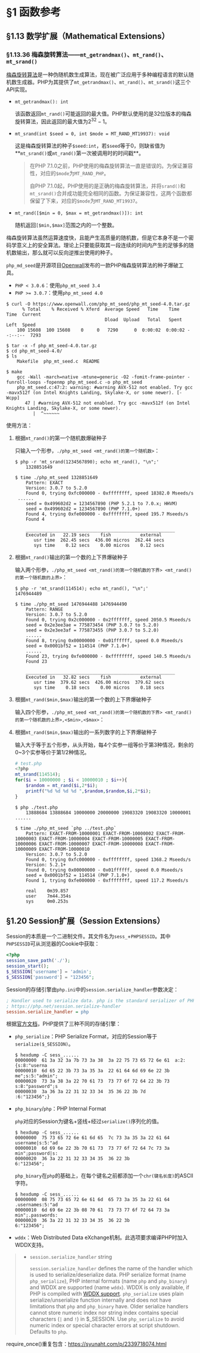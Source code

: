 # §1 函数参考

## §1.13 数学扩展（Mathematical Extensions）

### §1.13.36 梅森旋转算法——`mt_getrandmax()`、`mt_rand()`、`mt_srand()`

[梅森旋转算法](https://en.wikipedia.org/wiki/Mersenne_Twister)是一种伪随机数生成算法，现在被广泛应用于多种编程语言的默认随机数生成器。PHP为其提供了`mt_getrandmax()`、`mt_rand()`、`mt_srand()`这三个API实现。

- `mt_getrandmax(): int`

  该函数返回`mt_rand()`可能返回的最大值。PHP默认使用的是32位版本的梅森旋转算法，因此返回的最大值为$2^{32}-1$。

- `mt_srand(int $seed = 0, int $mode = MT_RAND_MT19937): void`

  这是梅森旋转算法的种子`$seed:int`，若`$seed`等于0，则缺省值为**`mt_srand()`或`mt_rand()`第一次被调用时的时间戳**。

  > 在PHP 7.1.0之前，PHP使用的梅森旋转算法一直是错误的。为保证兼容性，对应的`$mode`为`MT_RAND_PHP`。
  >
  > 自PHP 7.1.0起，PHP使用的是正确的梅森旋转算法，并将`srand()`和`mt_srand()`合并成功能完全相同的函数。为保证兼容性，这两个函数都保留了下来，对应的`$mode`为`MT_RAND_MT19937`。

- `mt_rand([$min = 0, $max = mt_getrandmax()]): int`

  随机返回`[$min,$max]`范围之内的一个整数。

梅森旋转算法虽然运算速度快，且能产生高质量的随机数，但是它本身不是一个密码学意义上的安全算法。理论上只要能获取其一段连续的时间内产生的足够多的随机数输出，那么就可以反向逆推出使用的种子。

`php_md_seed`是开源项目[Openwall](https://www.openwall.com/php_mt_seed)发布的一款PHP梅森旋转算法的种子爆破工具。

- `PHP < 3.0.6`：使用`php_mt_seed 3.4`
- `PHP >= 3.0.7`：使用`php_mt_seed 4.0`

```shell
$ curl -O https://www.openwall.com/php_mt_seed/php_mt_seed-4.0.tar.gz
      % Total    % Received % Xferd  Average Speed   Time    Time     Time  Current
                                     Dload  Upload   Total   Spent    Left  Speed
    100 15608  100 15608    0     0   7290      0  0:00:02  0:00:02 --:--:--  7293

$ tar -x -f php_mt_seed-4.0.tar.gz
$ cd php_mt_seed-4.0/
$ ls
	Makefile  php_mt_seed.c  README

$ make
    gcc -Wall -march=native -mtune=generic -O2 -fomit-frame-pointer -funroll-loops -fopenmp php_mt_seed.c -o php_mt_seed
    php_mt_seed.c:47:2: warning: #warning AVX-512 not enabled. Try gcc -mavx512f (on Intel Knights Landing, Skylake-X, or some newer). [-Wcpp]
       47 | #warning AVX-512 not enabled. Try gcc -mavx512f (on Intel Knights Landing, Skylake-X, or some newer).
          |  ^~~~~~~
```

使用方法：

1. 根据`mt_rand()`的第一个随机数爆破种子

   只输入一个形参，`./php_mt_seed <mt_rand()的第一个随机数>`：

   ```shell
   $ php -r 'mt_srand(1234567890); echo mt_rand(), "\n";'
       1328851649
   
   $ time ./php_mt_seed 1328851649
       Pattern: EXACT
       Version: 3.0.7 to 5.2.0
       Found 0, trying 0xfc000000 - 0xffffffff, speed 18382.0 Mseeds/s 
   	......
       seed = 0x499602d2 = 1234567890 (PHP 5.2.1 to 7.0.x; HHVM)
       seed = 0x499602d2 = 1234567890 (PHP 7.1.0+)
       Found 4, trying 0xfe000000 - 0xffffffff, speed 195.7 Mseeds/s 
       Found 4
   
       ________________________________________________________
       Executed in   22.19 secs    fish           external
          usr time  262.45 secs  436.00 micros  262.44 secs
          sys time    0.12 secs    0.00 micros    0.12 secs
   ```

2. 根据`mt_rand()`输出的第一个数的上下界爆破种子

   输入两个形参，`./php_mt_seed <mt_rand()的第一个随机数的下界> <mt_rand()的第一个随机数的上界>`：

   ```shell
   $ php -r 'mt_srand(114514); echo mt_rand(), "\n";'
   1476944489
   
   $ time ./php_mt_seed 1476944488 1476944490
       Pattern: RANGE
       Version: 3.0.7 to 5.2.0
       Found 0, trying 0x2c000000 - 0x2fffffff, speed 2050.5 Mseeds/s 
       seed = 0x2e3ee3ae = 775873454 (PHP 3.0.7 to 5.2.0)
       seed = 0x2e3ee3af = 775873455 (PHP 3.0.7 to 5.2.0)
       ......
       Found 8, trying 0x00000000 - 0x01ffffff, speed 0.0 Mseeds/s 
       seed = 0x0001bf52 = 114514 (PHP 7.1.0+)
       ......
       Found 23, trying 0xfe000000 - 0xffffffff, speed 140.5 Mseeds/s 
       Found 23
   
       ________________________________________________________
       Executed in   32.82 secs    fish           external
          usr time  379.62 secs  426.00 micros  379.62 secs
          sys time    0.18 secs    0.00 micros    0.18 secs
   ```

3. 根据`mt_rand($min,$max)`输出的第一个数的上下界爆破种子

   输入四个形参，`./php_mt_seed <mt_rand()的第一个随机数的下界> <mt_rand()的第一个随机数的上界>,<$min>,<$max>`：

4. 根据`mt_rand($min,$max)`输出的一系列数字的上下界爆破种子

   输入大于等于五个形参，从头开始，每$4$个实参一组等价于第3种情况，剩余的0~3个实参等价于第1/2种情况。

   ```php
   # test.php
   <?php
   mt_srand(114514);
   for($i = 10000000 ; $i < 10000010 ; $i++){
       $random = mt_rand($i,2*$i);
       printf("%d %d %d %d ",$random,$random,$i,2*$i);
   }
   ```

   ```shell
   $ php ./test.php
       13888684 13888684 10000000 20000000 19083320 19083320 10000001 ......
   
   $ time ./php_mt_seed `php ../test.php`
       Pattern: EXACT-FROM-10000001 EXACT-FROM-10000002 EXACT-FROM-10000003 EXACT-FROM-10000004 EXACT-FROM-10000005 EXACT-FROM-10000006 EXACT-FROM-10000007 EXACT-FROM-10000008 EXACT-FROM-10000009 EXACT-FROM-10000010
       Version: 3.0.7 to 5.2.0
       Found 0, trying 0xfc000000 - 0xffffffff, speed 1368.2 Mseeds/s 
       Version: 5.2.1+
       Found 0, trying 0x00000000 - 0x01ffffff, speed 0.0 Mseeds/s 
       seed = 0x0001bf52 = 114514 (PHP 7.1.0+)
       Found 1, trying 0xfe000000 - 0xffffffff, speed 117.2 Mseeds/s 
   
       real    0m39.857
       user    7m44.354s
       sys     0m0.253s
   ```

   

## §1.20 Session扩展（Session Extensions）

Session的本质是一个二进制文件。其文件名为`sess_`+`PHPSESSID`。其中`PHPSESSID`可从浏览器的Cookie中获取：

```php
<?php
session_save_path('./');
session_start();
$_SESSION['username'] = 'admin';
$_SESSION['password'] = "123456";
```

Session的存储引擎由`php.ini`中的`session.serialize_handler`参数决定：

```ini
; Handler used to serialize data. php is the standard serializer of PHP.
; https://php.net/session.serialize-handler
session.serialize_handler = php
```

根据[官方文档](https://www.php.net/manual/en/session.configuration.php)，PHP提供了三种不同的存储引擎：

- `php_serialize`：PHP Serialize Format，对应的Session等于`serialize($_SESSION)`。

  ```shell
  $ hexdump -C sess_......
  00000000  61 3a 32 3a 7b 73 3a 38  3a 22 75 73 65 72 6e 61  a:2:{s:8:"userna
  00000010  6d 65 22 3b 73 3a 35 3a  22 61 64 6d 69 6e 22 3b  me";s:5:"admin";
  00000020  73 3a 38 3a 22 70 61 73  73 77 6f 72 64 22 3b 73  s:8:"password";s
  00000030  3a 36 3a 22 31 32 33 34  35 36 22 3b 7d           :6:"123456";}
  ```

- `php_binary`/`php`：PHP Internal Format

  `php`对应的Session为键名+竖线+经过`serialize()`序列化的值。

  ```shell
  $ hexdump -C sess_......
  00000000  75 73 65 72 6e 61 6d 65  7c 73 3a 35 3a 22 61 64  username|s:5:"ad
  00000010  6d 69 6e 22 3b 70 61 73  73 77 6f 72 64 7c 73 3a  min";password|s:
  00000020  36 3a 22 31 32 33 34 35  36 22 3b                 6:"123456";
  ```

  `php_binary`在`php`的基础上，在每个键名之前都添加一个`chr(键名长度)`的ASCII字符。

  ```shell
  $ hexdump -C sess_......
  00000000  08 75 73 65 72 6e 61 6d  65 73 3a 35 3a 22 61 64  .usernames:5:"ad
  00000010  6d 69 6e 22 3b 08 70 61  73 73 77 6f 72 64 73 3a  min";.passwords:
  00000020  36 3a 22 31 32 33 34 35  36 22 3b                 6:"123456";
  ```

- `wddx`：Web Distributed Data eXchange机制。此选项要求编译PHP时加入WDDX支持。

> - `session.serialize_handler` string
>
>   `session.serialize_handler` defines the name of the handler which is used to serialize/deserialize data. PHP serialize format (name `php_serialize`), PHP internal formats (name `php` and `php_binary`) and WDDX are supported (name `wddx`). WDDX is only available, if PHP is compiled with [WDDX support](https://www.php.net/manual/en/ref.wddx.php). `php_serialize` uses plain serialize/unserialize function internally and does not have limitations that `php` and `php_binary` have. Older serialize handlers cannot store numeric index nor string index contains special characters (`|` and `!`) in $_SESSION. Use `php_serialize` to avoid numeric index or special character errors at script shutdown. Defaults to `php`.









require_once()重复包含：https://syunaht.com/p/2339718074.html